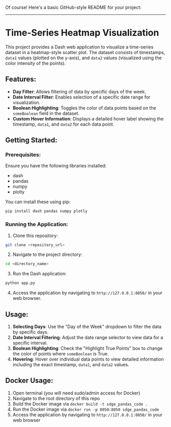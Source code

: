 Of course! Here's a basic GitHub-style README for your project:

---

# Time-Series Heatmap Visualization

This project provides a Dash web application to visualize a time-series dataset in a heatmap-style scatter plot. The dataset consists of timestamps, `data1` values (plotted on the y-axis), and `data2` values (visualized using the color intensity of the points).

## Features:

- **Day Filter**: Allows filtering of data by specific days of the week.
- **Date Interval Filter**: Enables selection of a specific date range for visualization.
- **Boolean Highlighting**: Toggles the color of data points based on the `someBoolean` field in the dataset.
- **Custom Hover Information**: Displays a detailed hover label showing the timestamp, `data1`, and `data2` for each data point.

## Getting Started:

### Prerequisites:

Ensure you have the following libraries installed:

- dash
- pandas
- numpy
- plotly

You can install these using pip:

```bash
pip install dash pandas numpy plotly
```

### Running the Application:

1. Clone this repository:

```bash
git clone <repository_url>
```

2. Navigate to the project directory:

```bash
cd <directory_name>
```

3. Run the Dash application:

```bash
python app.py
```

4. Access the application by navigating to `http://127.0.0.1:8050/` in your web browser.

## Usage:

1. **Selecting Days**: Use the "Day of the Week" dropdown to filter the data by specific days.
2. **Date Interval Filtering**: Adjust the date range selector to view data for a specific interval.
3. **Boolean Highlighting**: Check the "Highlight True Points" box to change the color of points where `someBoolean` is True.
4. **Hovering**: Hover over individual data points to view detailed information including the exact timestamp, `data1`, and `data2` values.

## Docker Usage:

1. Open terminal (you will need sudo/admin access for Docker)
2. Navigate to the root directory of this repo
3. Build the Docker image via `docker build -t sdge_pandas_code .`
4. Run the Docker image via `docker run -p 8050:8050 sdge_pandas_code`
5. Access the application by navigating to `http://127.0.0.1:8050/` in your web browser
